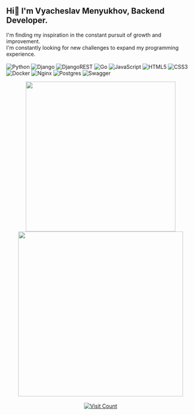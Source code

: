 ## Hi👋 I'm Vyacheslav Menyukhov, Backend Developer.

I'm finding my inspiration in the constant pursuit of growth and improvement.<br>
I'm constantly looking for new challenges to expand my programming experience.<br>
<br>
![Python](https://img.shields.io/badge/python-3670A0?style=plastic&logo=python&logoColor=ffdd54) ![Django](https://img.shields.io/badge/django-%23092E20.svg?style=plastic&logo=django&logoColor=white) ![DjangoREST](https://img.shields.io/badge/DJANGO-REST-ff1709?style=plastic&logo=django&logoColor=white&color=ff1709&labelColor=gray) ![Go](https://img.shields.io/badge/go-%2300ADD8.svg?style=plastic&logo=go&logoColor=white) ![JavaScript](https://img.shields.io/badge/javascript-%23323330.svg?style=plastic&logo=javascript&logoColor=%23F7DF1E) ![HTML5](https://img.shields.io/badge/html5-%23E34F26.svg?style=plastic&logo=html5&logoColor=white) ![CSS3](https://img.shields.io/badge/css3-%231572B6.svg?style=plastic&logo=css3&logoColor=white) ![Docker](https://img.shields.io/badge/docker-%230db7ed.svg?style=plastic&logo=docker&logoColor=white) ![Nginx](https://img.shields.io/badge/nginx-%23009639.svg?style=plastic&logo=nginx&logoColor=white) ![Postgres](https://img.shields.io/badge/postgres-%23316192.svg?style=plastic&logo=postgresql&logoColor=white) ![Swagger](https://img.shields.io/badge/-Swagger-%23Clojure?style=plastic&logo=swagger&logoColor=white)<br>
<p align="center">
    <img width="400" src="https://github-readme-stats.vercel.app/api?username=platsajacki&theme=graywhite&hide_border=true&include_all_commits=false&count_private=true">
    <img width="440" src="https://github-readme-streak-stats.herokuapp.com/?user=platsajacki&theme=graywhite&hide_border=true">
    <br><br>
    <a href="https://visitcount.itsvg.in/api?id=platsajacki&icon=7&color=0">
        <img src="https://visitcount.itsvg.in/api?id=platsajacki&icon=7&color=0" alt="Visit Count">
    </a>
</p>
